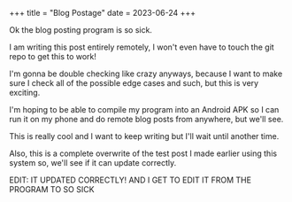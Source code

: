 +++
title = "Blog Postage"
date = 2023-06-24
+++

Ok the blog posting program is so sick.

I am writing this post entirely remotely, I won't even have to touch the git repo to get this to work!

I'm gonna be double checking like crazy anyways, because I want to make sure I check all of the possible edge cases and such, but this is very exciting.

I'm hoping to be able to compile my program into an Android APK so I can run it on my phone and do remote blog posts from anywhere, but we'll see.

This is really cool and I want to keep writing but I'll wait until another time.

Also, this is a complete overwrite of the test post I made earlier using this system so, we'll see if it can update correctly.

EDIT: IT UPDATED CORRECTLY! AND I GET TO EDIT IT FROM THE PROGRAM TO SO SICK